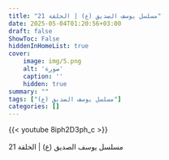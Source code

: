 ```yaml
---
title: "مسلسل يوسف الصديق (ع) | الحلقة 21"
date: 2025-05-04T01:20:56+03:00
draft: false
ShowToc: False
hiddenInHomeList: true
cover:
    image: img/5.png
    alt: 'صورة'
    caption: ''
    hidden: true
summary: ""
tags: ["مسلسل يوسف الصديق (ع)"]
categories: []
---
```


{{< youtube 8iph2D3ph_c >}}  
 <br>
مسلسل يوسف الصديق (ع) | الحلقة 21
